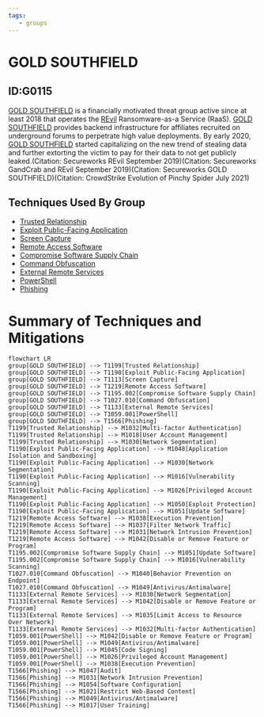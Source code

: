 ```yaml
---
tags:
   - groups
---
```

# GOLD SOUTHFIELD
## ID:G0115
[GOLD SOUTHFIELD](/mitre/groups/G0115) is a financially motivated threat group active since at least 2018 that operates the [REvil](/mitre/software/S0496) Ransomware-as-a Service (RaaS). [GOLD SOUTHFIELD](/mitre/groups/G0115) provides backend infrastructure for affiliates recruited on underground forums to perpetrate high value deployments. By early 2020, [GOLD SOUTHFIELD](/mitre/groups/G0115) started capitalizing on the new trend of stealing data and further extorting the victim to pay for their data to not get publicly leaked.(Citation: Secureworks REvil September 2019)(Citation: Secureworks GandCrab and REvil September 2019)(Citation: Secureworks GOLD SOUTHFIELD)(Citation: CrowdStrike Evolution of Pinchy Spider July 2021)
## Techniques Used By Group
* [Trusted Relationship](/mitre/techniques/T1199)
* [Exploit Public-Facing Application](/mitre/techniques/T1190)
* [Screen Capture](/mitre/techniques/T1113)
* [Remote Access Software](/mitre/techniques/T1219)
* [Compromise Software Supply Chain](/mitre/techniques/T1195/002)
* [Command Obfuscation](/mitre/techniques/T1027/010)
* [External Remote Services](/mitre/techniques/T1133)
* [PowerShell](/mitre/techniques/T1059/001)
* [Phishing](/mitre/techniques/T1566)

# Summary of Techniques and Mitigations
```mermaid
flowchart LR
group[GOLD SOUTHFIELD] --> T1199[Trusted Relationship]
group[GOLD SOUTHFIELD] --> T1190[Exploit Public-Facing Application]
group[GOLD SOUTHFIELD] --> T1113[Screen Capture]
group[GOLD SOUTHFIELD] --> T1219[Remote Access Software]
group[GOLD SOUTHFIELD] --> T1195.002[Compromise Software Supply Chain]
group[GOLD SOUTHFIELD] --> T1027.010[Command Obfuscation]
group[GOLD SOUTHFIELD] --> T1133[External Remote Services]
group[GOLD SOUTHFIELD] --> T1059.001[PowerShell]
group[GOLD SOUTHFIELD] --> T1566[Phishing]
T1199[Trusted Relationship] --> M1032[Multi-factor Authentication]
T1199[Trusted Relationship] --> M1018[User Account Management]
T1199[Trusted Relationship] --> M1030[Network Segmentation]
T1190[Exploit Public-Facing Application] --> M1048[Application Isolation and Sandboxing]
T1190[Exploit Public-Facing Application] --> M1030[Network Segmentation]
T1190[Exploit Public-Facing Application] --> M1016[Vulnerability Scanning]
T1190[Exploit Public-Facing Application] --> M1026[Privileged Account Management]
T1190[Exploit Public-Facing Application] --> M1050[Exploit Protection]
T1190[Exploit Public-Facing Application] --> M1051[Update Software]
T1219[Remote Access Software] --> M1038[Execution Prevention]
T1219[Remote Access Software] --> M1037[Filter Network Traffic]
T1219[Remote Access Software] --> M1031[Network Intrusion Prevention]
T1219[Remote Access Software] --> M1042[Disable or Remove Feature or Program]
T1195.002[Compromise Software Supply Chain] --> M1051[Update Software]
T1195.002[Compromise Software Supply Chain] --> M1016[Vulnerability Scanning]
T1027.010[Command Obfuscation] --> M1040[Behavior Prevention on Endpoint]
T1027.010[Command Obfuscation] --> M1049[Antivirus/Antimalware]
T1133[External Remote Services] --> M1030[Network Segmentation]
T1133[External Remote Services] --> M1042[Disable or Remove Feature or Program]
T1133[External Remote Services] --> M1035[Limit Access to Resource Over Network]
T1133[External Remote Services] --> M1032[Multi-factor Authentication]
T1059.001[PowerShell] --> M1042[Disable or Remove Feature or Program]
T1059.001[PowerShell] --> M1049[Antivirus/Antimalware]
T1059.001[PowerShell] --> M1045[Code Signing]
T1059.001[PowerShell] --> M1026[Privileged Account Management]
T1059.001[PowerShell] --> M1038[Execution Prevention]
T1566[Phishing] --> M1047[Audit]
T1566[Phishing] --> M1031[Network Intrusion Prevention]
T1566[Phishing] --> M1054[Software Configuration]
T1566[Phishing] --> M1021[Restrict Web-Based Content]
T1566[Phishing] --> M1049[Antivirus/Antimalware]
T1566[Phishing] --> M1017[User Training]
```